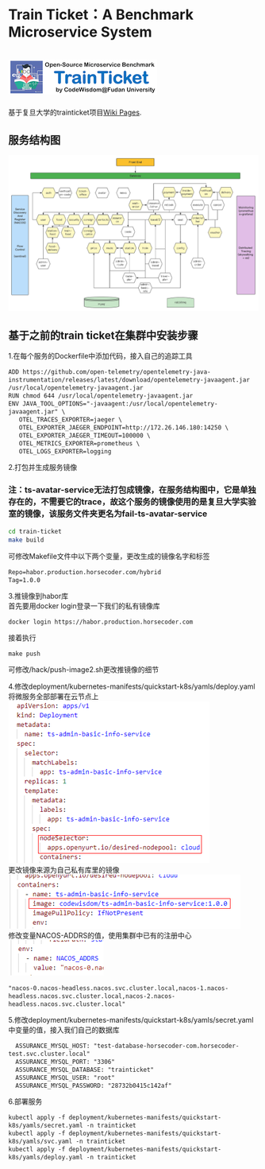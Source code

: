 # Train Ticket：A Benchmark Microservice System
# <img src="./image/logo.png">
基于复旦大学的trainticket项目[Wiki Pages](https://github.com/FudanSELab/train-ticket/wiki). 
## 服务结构图
![architecture](./image/2.png)
## 基于之前的train ticket在集群中安装步骤
1.在每个服务的Dockerfile中添加代码，接入自己的追踪工具
 ``` 
ADD https://github.com/open-telemetry/opentelemetry-java-instrumentation/releases/latest/download/opentelemetry-javaagent.jar /usr/local/opentelemetry-javaagent.jar
RUN chmod 644 /usr/local/opentelemetry-javaagent.jar
ENV JAVA_TOOL_OPTIONS="-javaagent:/usr/local/opentelemetry-javaagent.jar" \
    OTEL_TRACES_EXPORTER=jaeger \
    OTEL_EXPORTER_JAEGER_ENDPOINT=http://172.26.146.180:14250 \
    OTEL_EXPORTER_JAEGER_TIMEOUT=100000 \
    OTEL_METRICS_EXPORTER=prometheus \
    OTEL_LOGS_EXPORTER=logging
  ``` 
2.打包并生成服务镜像  
### 注：ts-avatar-service无法打包成镜像，在服务结构图中，它是单独存在的，不需要它的trace，故这个服务的镜像使用的是复旦大学实验室的镜像，该服务文件夹更名为fail-ts-avatar-service
```bash
cd train-ticket
make build
```  
可修改Makefile文件中以下两个变量，更改生成的镜像名字和标签  
```
Repo=habor.production.horsecoder.com/hybrid
Tag=1.0.0
```
3.推镜像到habor库  
首先要用docker login登录一下我们的私有镜像库  
 
```
docker login https://habor.production.horsecoder.com
```
接着执行
```
make push
```
可修改/hack/push-image2.sh更改推镜像的细节  

4.修改deployment/kubernetes-manifests/quickstart-k8s/yamls/deploy.yaml  
将微服务全部部署在云节点上  
![Alt text](./image/image.png)  
更改镜像来源为自己私有库里的镜像  
![Alt text](./image/image-1.png)  
修改变量NACOS-ADDRS的值，使用集群中已有的注册中心  
![Alt text](./image/image-2.png)  
```
"nacos-0.nacos-headless.nacos.svc.cluster.local,nacos-1.nacos-headless.nacos.svc.cluster.local,nacos-2.nacos-headless.nacos.svc.cluster.local"
```
5.修改deployment/kubernetes-manifests/quickstart-k8s/yamls/secret.yaml中变量的值，接入我们自己的数据库
```
  ASSURANCE_MYSQL_HOST: "test-database-horsecoder-com.horsecoder-test.svc.cluster.local"
  ASSURANCE_MYSQL_PORT: "3306"
  ASSURANCE_MYSQL_DATABASE: "trainticket"
  ASSURANCE_MYSQL_USER: "root"
  ASSURANCE_MYSQL_PASSWORD: "28732b0415c142af"
```
6.部署服务  
```
kubectl apply -f deployment/kubernetes-manifests/quickstart-k8s/yamls/secret.yaml -n trainticket
kubectl apply -f deployment/kubernetes-manifests/quickstart-k8s/yamls/svc.yaml -n trainticket
kubectl apply -f deployment/kubernetes-manifests/quickstart-k8s/yamls/deploy.yaml -n trainticket
```
